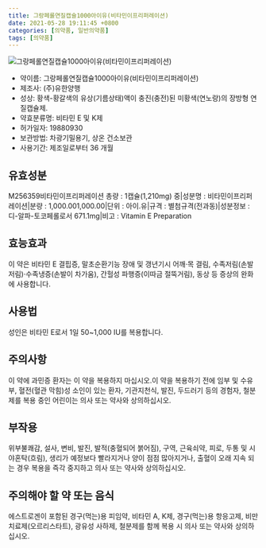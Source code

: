 ```yaml
---
title: 그랑페롤연질캡슐1000아이유(비타민이프리퍼레이션)
date: 2021-05-28 19:11:45 +0800
categories: [의약품, 일반의약품]
tags: [의약품]
---
```

![그랑페롤연질캡슐1000아이유(비타민이프리퍼레이션)](https://nedrug.mfds.go.kr/pbp/cmn/itemImageDownload/147427385470900077)

- 약이름: 그랑페롤연질캡슐1000아이유(비타민이프리퍼레이션)
- 제조사: (주)유한양행
- 성상: 황색-황갈색의 유상(기름상태)액이 충진(충전)된 미황색(연노랑)의 장방형 연질캡슐제. 
- 약효분류명: 비타민 E 및 K제
- 허가일자: 19880930
- 보관방법: 차광기밀용기, 상온 건소보관
- 사용기간: 제조일로부터 36 개월
## 유효성분
M256359비타민이프리퍼레이션
총량 : 1캡슐(1,210mg) 중|성분명 : 비타민이프리퍼레이션|분량 : 1,000.001,000.00|단위 : 아이.유|규격 : 별첨규격(전과동)|성분정보 : 디-알파-토코페롤로서 671.1mg|비고 : Vitamin E Preparation
## 효능효과
이 약은 비타민 E 결핍증, 말초순환기능 장애 및 갱년기시 어깨·목 결림, 수족저림(손발저림)·수족냉증(손발이 차가움), 간헐성 파행증(이따금 절뚝거림), 동상 등 증상의 완화에 사용합니다.
## 사용법
성인은 비타민 E로서 1일 50~1,000 IU를 복용합니다.
## 주의사항
이 약에 과민증 환자는 이 약을 복용하지 마십시오.이 약을 복용하기 전에 임부 및 수유부, 혈전(혈관 막힘)성 소인이 있는 환자, 기관지천식, 발진, 두드러기 등의 경험자, 철분제를 복용 중인 어린이는 의사 또는 약사와 상의하십시오.
## 부작용
위부불쾌감, 설사, 변비, 발진, 발적(충혈되어 붉어짐), 구역, 근육쇠약, 피로, 두통 및 시야혼탁(흐림), 생리가 예정보다 빨라지거나 양이 점점 많아지거나, 출혈이 오래 지속 되는 경우 복용을 즉각 중지하고 의사 또는 약사와 상의하십시오.
## 주의해야 할 약 또는 음식
에스트로겐이 포함된 경구(먹는)용 피임약, 비타민 A, K제, 경구(먹는)용 항응고제, 비만치료제(오르리스타트), 광유성 사하제, 철분제를 함께 복용 시 의사 또는 약사와 상의하십시오.
